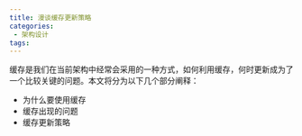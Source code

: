 ```yaml
---
title: 漫谈缓存更新策略
categories:
 - 架构设计
tags:
---
```


缓存是我们在当前架构中经常会采用的一种方式，如何利用缓存，何时更新成为了一个比较关键的问题。本文将分为以下几个部分阐释：

- 为什么要使用缓存
- 缓存出现的问题
- 缓存更新策略